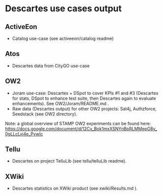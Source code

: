 # Descartes use cases output

## ActiveEon

- Catalog use-case (see activeeon/catalog readme)

## Atos

- Descartes data from CityGO use-case

## OW2

- Joram use-case: Descartes + DSpot to cover KPIs #1 and #3 (Descartes for stats, DSpot to enhance test suite,
then Descartes again to evaluate enhancements). See OW2/Joram/README.md .
- Raw data (Descartes output) for other OW2 projects: Sat4j, Authzforce, Seedstack (see OW2 directory).

Note: a global overview of STAMP OW2 experiments can be found here: https://docs.google.com/document/d/12Cv_Bok1mxXSNYnBpRLMMepG8y_0gLLcLyi4e_PvwIc

## Tellu

- Descartes on project TelluLib (see tellu/telluLib readme).

## XWiki

- Descartes statistics on XWiki product (see xwiki/Results.md ).

